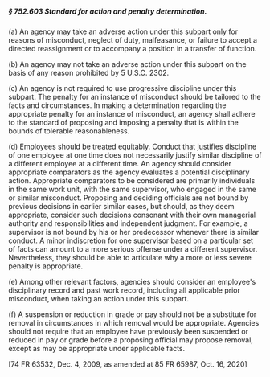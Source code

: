 ##### § 752.603 Standard for action and penalty determination. #####

(a) An agency may take an adverse action under this subpart only for reasons of misconduct, neglect of duty, malfeasance, or failure to accept a directed reassignment or to accompany a position in a transfer of function.

(b) An agency may not take an adverse action under this subpart on the basis of any reason prohibited by 5 U.S.C. 2302.

(c) An agency is not required to use progressive discipline under this subpart. The penalty for an instance of misconduct should be tailored to the facts and circumstances. In making a determination regarding the appropriate penalty for an instance of misconduct, an agency shall adhere to the standard of proposing and imposing a penalty that is within the bounds of tolerable reasonableness.

(d) Employees should be treated equitably. Conduct that justifies discipline of one employee at one time does not necessarily justify similar discipline of a different employee at a different time. An agency should consider appropriate comparators as the agency evaluates a potential disciplinary action. Appropriate comparators to be considered are primarily individuals in the same work unit, with the same supervisor, who engaged in the same or similar misconduct. Proposing and deciding officials are not bound by previous decisions in earlier similar cases, but should, as they deem appropriate, consider such decisions consonant with their own managerial authority and responsibilities and independent judgment. For example, a supervisor is not bound by his or her predecessor whenever there is similar conduct. A minor indiscretion for one supervisor based on a particular set of facts can amount to a more serious offense under a different supervisor. Nevertheless, they should be able to articulate why a more or less severe penalty is appropriate.

(e) Among other relevant factors, agencies should consider an employee's disciplinary record and past work record, including all applicable prior misconduct, when taking an action under this subpart.

(f) A suspension or reduction in grade or pay should not be a substitute for removal in circumstances in which removal would be appropriate. Agencies should not require that an employee have previously been suspended or reduced in pay or grade before a proposing official may propose removal, except as may be appropriate under applicable facts.

[74 FR 63532, Dec. 4, 2009, as amended at 85 FR 65987, Oct. 16, 2020]